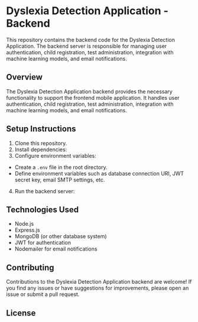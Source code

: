 # Dyslexia Detection Application - Backend

This repository contains the backend code for the Dyslexia Detection Application. The backend server is responsible for managing user authentication, child registration, test administration, integration with machine learning models, and email notifications.

## Overview

The Dyslexia Detection Application backend provides the necessary functionality to support the frontend mobile application. It handles user authentication, child registration, test administration, integration with machine learning models, and email notifications.

## Setup Instructions

1. Clone this repository.
2. Install dependencies:
3. Configure environment variables:
- Create a `.env` file in the root directory.
- Define environment variables such as database connection URI, JWT secret key, email SMTP settings, etc.
4. Run the backend server:


## Technologies Used

- Node.js
- Express.js
- MongoDB (or other database system)
- JWT for authentication
- Nodemailer for email notifications


## Contributing

Contributions to the Dyslexia Detection Application backend are welcome! If you find any issues or have suggestions for improvements, please open an issue or submit a pull request.

## License

